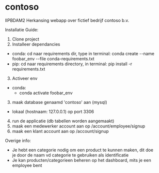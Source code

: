 # contoso
IIPBDAM2 Herkansing webapp over fictief bedrijf contoso b.v.

Installatie Guide:
1. Clone project
2. Installeer dependancies
  - conda:
    cd naar requirements dir,
    type in terminal: conda create --name foobar_env --file conda-requirements.txt
  - pip:
    cd naar requirements directory,
    in terminal: pip install -r requirements.txt
3. Activeer env
  - conda:
      - conda activate foobar_env
3. maak database genaamd 'contoso' aan (mysql)
  - lokaal (hostnaam: 127.0.0.1) op port 3306
4. run de applicatie (db tabellen worden aangemaakt)
5. maak een medewerker account aan op /account/employee/signup
6. maak een klant account aan op /account/signup

Overige info:
- Je hebt een categorie nodig om een product te kunnen maken, dit doe je door de naam vd categorie te gebruiken als identificatie
- Je kan producten/categorieen beheren op het dashboard, mits je een employee bent
